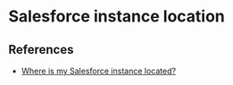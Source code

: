# Salesforce instance location 

## References 
- [Where is my Salesforce instance located?](https://help.salesforce.com/s/articleView?id=000382217&type=1)
